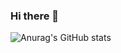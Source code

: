 ### Hi there 👋

<!--
**caputchinefrobles/caputchinefrobles** is a ✨ _special_ ✨ repository because its `README.md` (this file) appears on your GitHub profile.

Here are some ideas to get you started:

- 🔭 I’m currently working on ...
- 🌱 I’m currently learning ...
- 👯 I’m looking to collaborate on ...
- 🤔 I’m looking for help with ...
- 💬 Ask me about ...
- 📫 How to reach me: ...
- 😄 Pronouns: ...
- ⚡ Fun fact: ...![image](https://user-images.githubusercontent.com/8964036/214888491-39aad5e9-bd82-4adf-b2e8-c6ceebf55c81.png)

-->

![Anurag's GitHub stats](https://github-readme-stats.vercel.app/api?username=caputchinefrobles&show_icons=true&theme=radical)
